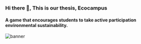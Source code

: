 ### Hi there 👋, This is our thesis, Ecocampus
#### A game that encourages students to take active participation environmental sustainability. 
![banner](https://github.com/GuyWithBag/Ecocampus-Thesis/assets/72646329/7738e074-83c7-4f23-ab16-01b1fe76915c)




